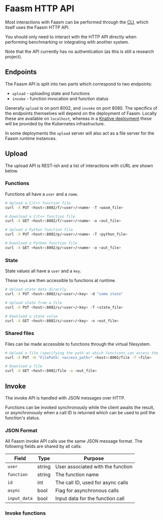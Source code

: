 # Faasm HTTP API

Most interactions with Faasm can be performed through the [CLI](cli.md),
which itself uses the Faasm HTTP API.

You should only need to interact with the HTTP API directly when performing 
benchmarking or integrating with another system.

Note that the API currently has no authentication (as this is still a research
project). 
 
## Endpoints

The Faasm API is split into two parts which correspond to two endpoints:

- `upload` - uploading state and functions
- `invoke` - function invocation and function status

Generally `upload` is on port 8002, and `invoke` on port 8080. The specifics of
the endpoints themselves will depend on the deployment of Faasm. Locally these
are available on `localhost`, whereas in a [Knative deployment](kubernetes.md) 
these will be provided by the Kubernetes infrastructure.
 
In some deployments the `upload` server will also act as a file server for the 
Faasm runtime instances.
 
## Upload

The upload API is REST-ish and a list of interactions with cURL are shown below.

### Functions

Functions all have a `user` and a `name`.

```bash
# Upload a C/C++ function file
curl -X PUT <host>:8002/f/<user>/<name> -T <wasm_file>

# Download a C/C++ function file
curl -X GET <host>:8002/f/<user>/<name> -o <out_file>

# Upload a Python function file
curl -X PUT <host>:8002/p/<user>/<name> -T <python_file>

# Download a Python function file
curl -X GET <host>:8002/p/<user>/<name> -o <out_file>
```

### State

State values all have a `user` and a `key`.

These `key`s are then accessible to functions at runtime. 

```bash
# Upload state data directly
curl -X PUT <host>:8002/s/<user>/<key> -d "some state"

# Upload state from a file
curl -X PUT <host>:8002/s/<user>/<key> -T <state_file>

# Download a state value
curl -X GET <host>:8002/s/<user>/<key> -o <out_file>
```

### Shared files

Files can be made accessible to functions through the virtual filesystem.

```bash
# Upload a file (specifying the path at which functions can access the file as a header)
curl -X PUT -H "FilePath: <access_path>" <host>:8002/file -T <file>

# Download a file
curl -X GET <host>:8002/file -o <out_file>
```

## Invoke

The invoke API is handled with JSON messages over HTTP. 

Functions can be invoked synchronously while the client awaits the result, or 
asynchronously when a call ID is returned which can be used to poll
the function's status.

### JSON Format

All Faasm invoke API calls use the same JSON message format. The following 
fields are shared by all calls:

| Field | Type | Purpose |
|---|---|---|
| `user` | string | User associated with the function | 
| `function` | string | The function name |
| `id` | int | The call ID, used for async calls |
| `async` | bool | Flag for asynchronous calls |
| `input_data` | bool | Input data for the function call |

### Invoke functions

